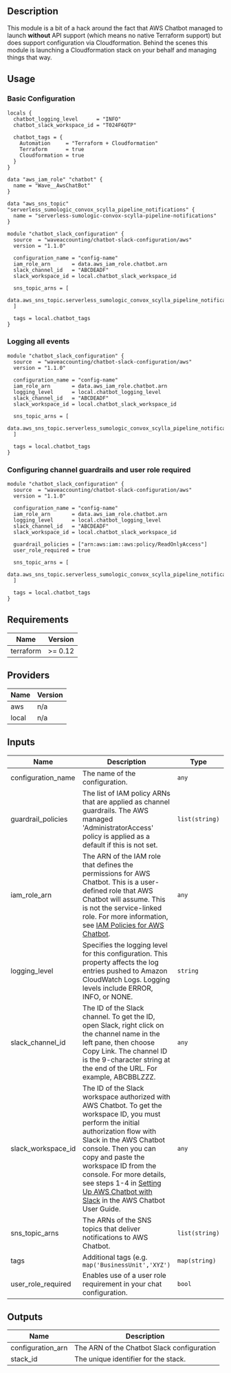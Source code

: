 ## Description

This module is a bit of a hack around the fact that AWS Chatbot managed to launch **without** API support (which means no native Terraform support) but does support configuration via Cloudformation. Behind the scenes this module is launching a Cloudformation stack on your behalf and managing things that way.

## Usage

### Basic Configuration

```hcl
locals {
  chatbot_logging_level      = "INFO"
  chatbot_slack_workspace_id = "T024F6QTP"

  chatbot_tags = {
    Automation     = "Terraform + Cloudformation"
    Terraform      = true
    Cloudformation = true
  }
}

data "aws_iam_role" "chatbot" {
  name = "Wave__AwsChatBot"
}

data "aws_sns_topic" "serverless_sumologic_convox_scylla_pipeline_notifications" {
  name = "serverless-sumologic-convox-scylla-pipeline-notifications"
}

module "chatbot_slack_configuration" {
  source  = "waveaccounting/chatbot-slack-configuration/aws"
  version = "1.1.0"

  configuration_name = "config-name"
  iam_role_arn       = data.aws_iam_role.chatbot.arn
  slack_channel_id   = "ABCDEADF"
  slack_workspace_id = local.chatbot_slack_workspace_id

  sns_topic_arns = [
    data.aws_sns_topic.serverless_sumologic_convox_scylla_pipeline_notifications.arn,
  ]

  tags = local.chatbot_tags
}
```

### Logging all events

```hcl
module "chatbot_slack_configuration" {
  source  = "waveaccounting/chatbot-slack-configuration/aws"
  version = "1.1.0"

  configuration_name = "config-name"
  iam_role_arn       = data.aws_iam_role.chatbot.arn
  logging_level      = local.chatbot_logging_level
  slack_channel_id   = "ABCDEADF"
  slack_workspace_id = local.chatbot_slack_workspace_id

  sns_topic_arns = [
    data.aws_sns_topic.serverless_sumologic_convox_scylla_pipeline_notifications.arn,
  ]

  tags = local.chatbot_tags
}
```

### Configuring channel guardrails and user role required

```hcl
module "chatbot_slack_configuration" {
  source  = "waveaccounting/chatbot-slack-configuration/aws"
  version = "1.1.0"

  configuration_name = "config-name"
  iam_role_arn       = data.aws_iam_role.chatbot.arn
  logging_level      = local.chatbot_logging_level
  slack_channel_id   = "ABCDEADF"
  slack_workspace_id = local.chatbot_slack_workspace_id

  guardrail_policies = ["arn:aws:iam::aws:policy/ReadOnlyAccess"]
  user_role_required = true

  sns_topic_arns = [
    data.aws_sns_topic.serverless_sumologic_convox_scylla_pipeline_notifications.arn,
  ]

  tags = local.chatbot_tags
}
```

<!--- BEGIN_TF_DOCS --->
## Requirements

| Name | Version |
|------|---------|
| terraform | >= 0.12 |

## Providers

| Name | Version |
|------|---------|
| aws | n/a |
| local | n/a |

## Inputs

| Name | Description | Type | Default | Required |
|------|-------------|------|---------|:--------:|
| configuration\_name | The name of the configuration. | `any` | n/a | yes |
| guardrail\_policies | The list of IAM policy ARNs that are applied as channel guardrails. The AWS managed 'AdministratorAccess' policy is applied as a default if this is not set. | `list(string)` | <pre>[<br>  "arn:aws:iam::aws:policy/AdministratorAccess"<br>]</pre> | no |
| iam\_role\_arn | The ARN of the IAM role that defines the permissions for AWS Chatbot. This is a user-defined role that AWS Chatbot will assume. This is not the service-linked role. For more information, see [IAM Policies for AWS Chatbot](https://docs.aws.amazon.com/chatbot/latest/adminguide/chatbot-iam-policies.html). | `any` | n/a | yes |
| logging\_level | Specifies the logging level for this configuration. This property affects the log entries pushed to Amazon CloudWatch Logs. Logging levels include ERROR, INFO, or NONE. | `string` | `"ERROR"` | no |
| slack\_channel\_id | The ID of the Slack channel. To get the ID, open Slack, right click on the channel name in the left pane, then choose Copy Link. The channel ID is the 9-character string at the end of the URL. For example, ABCBBLZZZ. | `any` | n/a | yes |
| slack\_workspace\_id | The ID of the Slack workspace authorized with AWS Chatbot. To get the workspace ID, you must perform the initial authorization flow with Slack in the AWS Chatbot console. Then you can copy and paste the workspace ID from the console. For more details, see steps 1-4 in [Setting Up AWS Chatbot with Slack](https://docs.aws.amazon.com/chatbot/latest/adminguide/setting-up.html#Setup_intro) in the AWS Chatbot User Guide. | `any` | n/a | yes |
| sns\_topic\_arns | The ARNs of the SNS topics that deliver notifications to AWS Chatbot. | `list(string)` | n/a | yes |
| tags | Additional tags (e.g. `map('BusinessUnit','XYZ')` | `map(string)` | `{}` | no |
| user\_role\_required | Enables use of a user role requirement in your chat configuration. | `bool` | `false` | no |

## Outputs

| Name | Description |
|------|-------------|
| configuration\_arn | The ARN of the Chatbot Slack configuration |
| stack\_id | The unique identifier for the stack. |

<!--- END_TF_DOCS --->
